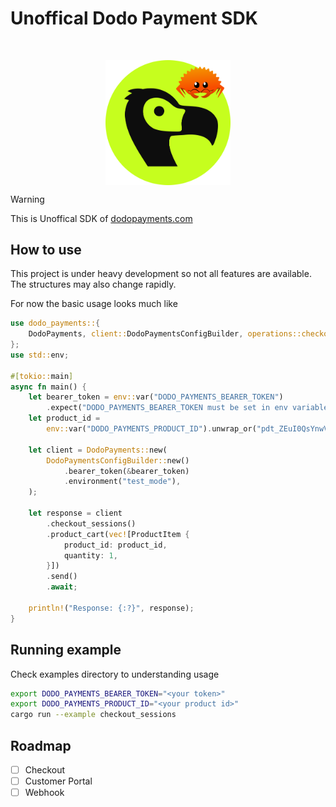 # Unoffical Dodo Payment SDK

<br/>
<p align="center">
<img width="200" height="" alt="Image" src="./dodo.png" align="center"/>
</p>

> [!WARNING]  
> This is Unoffical SDK of [dodopayments.com](https://dodopayments.com/)

## How to use

This project is under heavy development so not all features are available.
The structures may also change rapidly.

For now the basic usage looks much like

```rs
use dodo_payments::{
    DodoPayments, client::DodoPaymentsConfigBuilder, operations::checkout_sessions::ProductItem,
};
use std::env;

#[tokio::main]
async fn main() {
    let bearer_token = env::var("DODO_PAYMENTS_BEARER_TOKEN")
        .expect("DODO_PAYMENTS_BEARER_TOKEN must be set in env variables");
    let product_id =
        env::var("DODO_PAYMENTS_PRODUCT_ID").unwrap_or("pdt_ZEuI0QsYnwVA6fc3o1gcu".to_string());

    let client = DodoPayments::new(
        DodoPaymentsConfigBuilder::new()
            .bearer_token(&bearer_token)
            .environment("test_mode"),
    );

    let response = client
        .checkout_sessions()
        .product_cart(vec![ProductItem {
            product_id: product_id,
            quantity: 1,
        }])
        .send()
        .await;

    println!("Response: {:?}", response);
}
```

## Running example

Check examples directory to understanding usage

```bash
export DODO_PAYMENTS_BEARER_TOKEN="<your token>"
export DODO_PAYMENTS_PRODUCT_ID="<your product id>"
cargo run --example checkout_sessions
```

## Roadmap

- [ ] Checkout
- [ ] Customer Portal
- [ ] Webhook
